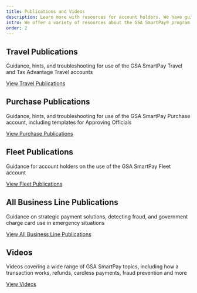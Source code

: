 ```yaml
---
title: Publications and Videos
description: Learn more with resources for account holders. We have guides, presentations and publications specific to travel, purchase, fleet and more.
intro: We offer a variety of resources about the GSA SmartPay® program for account holders and Agency/Organization Program Coordinators (A/OPCs), including guides, presentations, publications, and videos specific to travel, purchase, fleet and more.
order: 2
---
```


## Travel Publications

Guidance, hints, and troubleshooting for use of the GSA SmartPay Travel and Tax Advantage Travel accounts

[View Travel Publications](/resources/publications/travel)

## Purchase Publications

Guidance, hints, and troubleshooting for use of the GSA SmartPay Purchase account, including templates for Approving Officials

[View Purchase Publications](/resources/publications/purchase)

## Fleet Publications

Guidance for account holders on the use of the GSA SmartPay Fleet account

[View Fleet Publications](/resources/publications/fleet)

## All Business Line Publications
Guidance on strategic payment solutions, detecting fraud, and government charge card use in emergency situations

[View All Business Line Publications](/resources/publications/all-business-lines)

## Videos
Videos covering a wide range of GSA SmartPay topics, including how a transaction works, refunds, cardless payments, fraud prevention and more

[View Videos](/resources/publications/videos)
